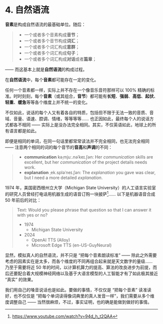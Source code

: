# 4. 自然语流

**音素**是构成自然语流的最基础单位。随后：

> * 一个或者多个音素构成**音节**；
> * 一个或者多个音节构成**词汇**；
> * 一个或者多个词汇构成**意群**；
> * 一个或者多个词汇构成**句子**；
> * 一个或者多个词汇构成**对话**或者**篇章**；

—— 而这基本上就是**自然语流**的构成过程。

在**自然语流**中，每个**音素**都可能存在一定的变化。

任何一个音素都一样，实际上并不存在一个像音乐音符那样可以 100% 精确的标准。时时刻刻，每个**音素**（或其组合，**音节**）都可能有**长短**、**强弱**、**高低**、**起伏**、**轻重**、**缓急**等等各个维度上并不统一的变化。

不仅如此，说话的每个人又有着各自的特质，包括但不限于无法一致的音质、音域、音量、语速、腔调、情绪，等等等等…… 也正因如此，最终每个人的说话方式都各不相同 —— 实际上是没办法完全相同。其实，不仅英语如此，地球上的所有语言都是如此。

即便是相同的单词，在同一句话里都常常读法并不完全相同，也无法完全相同 —— 注意两个相同的词的每个音节的**音高**和**声调**的不同：

> * **communication** <span class="pho alt">kəˌmjuː.nəˈkeɪ.ʃən</span>: Her *communication* skills are excellent, but her *communication* of the project details needs work.<span class="speak-word-inline" data-audio-us-male="/audios/Her-communication-skills-are-excellent-but-her-communication-of-the-project-details-needs-work-alloy.mp3" data-audio-us-female="/audios/Her-communication-skills-are-excellent-but-her-communication-of-the-project-details-needs-work-nova.mp3"></span>
> * **explanation** <span class="pho alt">ˌek.spləˈneɪ.ʃən</span>: The *explanation* you gave was clear, but I need a more detailed *explanation*.<span class="speak-word-inline" data-audio-us-male="/audios/The-explanation-you-gave-was-clear-but-I-need-a-more-detailed-explanation-alloy.mp3" data-audio-us-female="/audios/The-explanation-you-gave-was-clear-but-I-need-a-more-detailed-explanation-nova.mp3"></span>

1974 年，美国密西根州立大学（Michigan State University）的人工语言实验室的研究人员曾经打电话用机器生成的语音订购一块披萨[^1]…… 以下是机器语音合成 50 年前后的对比：

> Text: Would you please phrase that question so that I can answer it with yes or no?
> * 1974
>   * Michigan State University <span class="speak-word-inline" data-audio-us-male="/audios/segment-donald-sherman-ordered-a-pizza.mp3"></span>
> * 2024
>   * OpenAI TTS (Alloy)<span class="speak-word-inline" data-audio-us-male="/audios/Would-you-please-phrase-that-question-so-that-I-can-answer-it-with-yes-or-no_openai.mp3"></span> 
>   * Microsoft Edge TTS (en-US-GuyNeural)<span class="speak-word-inline" data-audio-us-male="/audios/Would-you-please-phrase-that-question-so-that-I-can-answer-it-with-yes-or-no_msedge.mp3"></span>

显然，模拟真人的自然语流，并不只是 “把每个音素朗读标准” —— 除此之外需要考虑的因素实在是太多，而各个维度的不同再组合起来就是天文数字的量级…… 乃至于需要将近 50 年的时间，以计算机算力的提高、算法的改良进步为前提，而后还要配合着大规模神经网络以及基于大语言模型的人工智能才有了如此极其接近 “真实” 的效果。

我们用自己的嗓音说话也是如此。要做的事情，不仅仅是 “把每个音素” 读准读好，也不仅仅是 “把每个单词读得像词典里的真人发音一样”，我们需要从多个维度调整自己 —— 当然很麻烦，不过，事实证明，也的确是能做到做好的事情。

[^1]: https://www.youtube.com/watch?v=94d_h_t2QAA